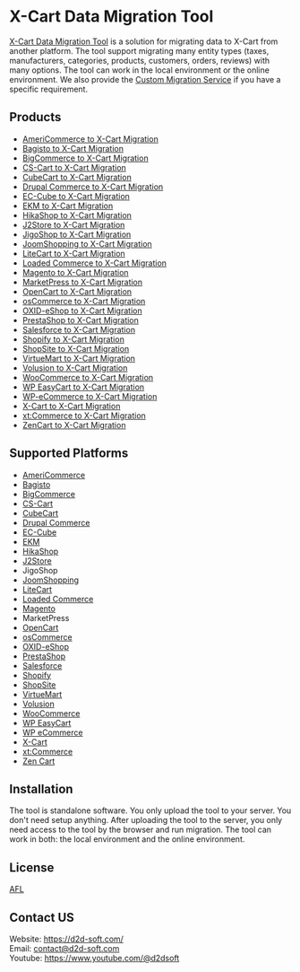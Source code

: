 # X-Cart Data Migration Tool
[X-Cart Data Migration Tool](https://d2d-soft.com/29-xcart-migration) is a solution for migrating data to X-Cart from another platform. The tool support migrating many entity types (taxes, manufacturers, categories, products, customers, orders, reviews) with many options. The tool can work in the local environment or the online environment. We also provide the [Custom Migration Service](https://d2d-soft.com/migration-services/296-data-migration-customization.html) if you have a specific requirement. 

## Products
- [AmeriCommerce to X-Cart Migration](https://d2d-soft.com/xcart-migration/787-7264-americommerce-to-x-cart-migration-tool.html#/72-entities-1000)
- [Bagisto to X-Cart Migration](https://d2d-soft.com/xcart-migration/953-8972-bagisto-to-x-cart-migration-tool.html#/72-entities-1000)
- [BigCommerce to X-Cart Migration](https://d2d-soft.com/xcart-migration/429-1747-bigcommerce-to-x-cart-migration-tool.html#/72-entities-1000)
- [CS-Cart to X-Cart Migration](https://d2d-soft.com/xcart-migration/339-1462-cs-cart-to-x-cart-migration-tool.html#/72-entities-1000)
- [CubeCart to X-Cart Migration](https://d2d-soft.com/xcart-migration/243-1117-cubecart-to-x-cart-migration-tool.html#/72-entities-1000)
- [Drupal Commerce to X-Cart Migration](https://d2d-soft.com/xcart-migration/368-drupal-commerce-to-x-cart-migration-service.html)
- [EC-Cube to X-Cart Migration](https://d2d-soft.com/xcart-migration/1014-9589-ec-cube-to-x-cart-migration-tool.html#/72-entities-1000)
- [EKM to X-Cart Migration](https://d2d-soft.com/xcart-migration/840-7815-ekm-to-x-cart-migration-tool.html#/72-entities-1000)
- [HikaShop to X-Cart Migration](https://d2d-soft.com/xcart-migration/465-1922-hikashop-to-x-cart-migration-tool.html#/72-entities-1000)
- [J2Store to X-Cart Migration](https://d2d-soft.com/xcart-migration/508-2117-j2store-to-x-cart-migration-tool.html#/72-entities-1000)
- [JigoShop to X-Cart Migration](https://d2d-soft.com/xcart-migration/558-2347-jigoshop-to-x-cart-migration-tool.html#/72-entities-1000)
- [JoomShopping to X-Cart Migration](https://d2d-soft.com/xcart-migration/608-2587-joomshopping-to-x-cart-migration-tool.html#/72-entities-1000)
- [LiteCart to X-Cart Migration](https://d2d-soft.com/xcart-migration/894-8377-litecart-to-x-cart-migration-tool.html#/72-entities-1000)
- [Loaded Commerce to X-Cart Migration](https://d2d-soft.com/xcart-migration/244-1122-loaded-to-x-cart-migration-tool.html#/72-entities-1000)
- [Magento to X-Cart Migration](https://d2d-soft.com/xcart-migration/245-1127-magento-to-x-cart-migration-tool.html#/72-entities-1000)
- [MarketPress to X-Cart Migration](https://d2d-soft.com/xcart-migration/583-2467-marketpress-to-x-cart-migration-tool.html#/72-entities-1000)
- [OpenCart to X-Cart Migration](https://d2d-soft.com/xcart-migration/246-1132-opencart-to-x-cart-migration-tool.html#/72-entities-1000)
- [osCommerce to X-Cart Migration](https://d2d-soft.com/xcart-migration/247-1137-oscommerce-to-x-cart-migration-tool.html#/72-entities-1000)
- [OXID-eShop to X-Cart Migration](https://d2d-soft.com/xcart-migration/248-1142-oxid-eshop-to-x-cart-migration-tool.html#/72-entities-1000)
- [PrestaShop to X-Cart Migration](https://d2d-soft.com/xcart-migration/249-1147-prestashop-to-x-cart-migration-tool.html#/72-entities-1000)
- [Salesforce to X-Cart Migration](https://d2d-soft.com/xcart-migration/735-6913-salesforce-to-x-cart-migration-tool.html#/72-entities-1000)
- [Shopify to X-Cart Migration](https://d2d-soft.com/xcart-migration/391-1562-shopify-to-x-cart-migration-tool.html#/72-entities-1000)
- [ShopSite to X-Cart Migration](https://d2d-soft.com/xcart-migration/867-8091-shopsite-to-x-cart-migration-tool.html#/72-entities-1000)
- [VirtueMart to X-Cart Migration](https://d2d-soft.com/xcart-migration/250-1152-virtuemart-to-x-cart-migration-tool.html#/72-entities-1000)
- [Volusion to X-Cart Migration](https://d2d-soft.com/xcart-migration/657-6099-volusion-to-x-cart-migration-tool.html#/72-entities-1000)
- [WooCommerce to X-Cart Migration](https://d2d-soft.com/xcart-migration/251-1157-woocommerce-to-x-cart-migration-tool.html#/72-entities-1000)
- [WP EasyCart to X-Cart Migration](https://d2d-soft.com/xcart-migration/683-6374-wpeasycart-to-x-cart-migration-tool.html#/72-entities-1000)
- [WP-eCommerce to X-Cart Migration](https://d2d-soft.com/xcart-migration/252-1162-wp-ecommerce-to-x-cart-migration-tool.html#/72-entities-1000)
- [X-Cart to X-Cart Migration](https://d2d-soft.com/xcart-migration/253-1167-x-cart-to-x-cart-migration-tool.html#/72-entities-1000)
- [xt:Commerce to X-Cart Migration](https://d2d-soft.com/xcart-migration/254-1172-xtcommerce-to-x-cart-migration-tool.html#/72-entities-1000)
- [ZenCart to X-Cart Migration](https://d2d-soft.com/xcart-migration/255-1177-zencart-to-x-cart-migration-tool.html#/72-entities-1000)

## Supported Platforms
- [AmeriCommerce](https://www.americommerce.com/)
- [Bagisto](https://bagisto.com/)
- [BigCommerce](https://www.bigcommerce.com/)
- [CS-Cart](https://www.cs-cart.com/)
- [CubeCart](https://www.cubecart.com/)
- [Drupal Commerce](https://drupalcommerce.org/)
- [EC-Cube](https://www.ec-cube.net/)
- [EKM](https://www.ekm.com/)
- [HikaShop](https://www.hikashop.com/)
- [J2Store](https://www.j2store.org/)
- JigoShop
- [JoomShopping](https://extensions.joomla.org/extension/joomshopping/)
- [LiteCart](https://www.litecart.net/)
- [Loaded Commerce](https://loadedcommerce.com/)
- [Magento](https://magento.com/)
- MarketPress
- [OpenCart](https://www.opencart.com/)
- [osCommerce](https://www.oscommerce.com/)
- [OXID-eShop](https://www.oxid-esales.com)
- [PrestaShop](https://www.prestashop.com)
- [Salesforce](https://www.salesforce.com/)
- [Shopify](https://www.shopify.com/)
- [ShopSite](https://www.shopsite.com/)
- [VirtueMart](https://virtuemart.net/)
- [Volusion](https://volusion.com/)
- [WooCommerce](https://woocommerce.com/)
- [WP EasyCart](https://www.wpeasycart.com/)
- [WP eCommerce](https://wpecommerce.org/)
- [X-Cart](https://www.x-cart.com/)
- [xt:Commerce](https://www.xt-commerce.com/)
- [Zen Cart](https://www.zen-cart.com/)

## Installation
The tool is standalone software. You only upload the tool to your server. You don't need setup anything. After uploading the tool to the server, you only need access to the tool by the browser and run migration. The tool can work in both: the local environment and the online environment.

## License

[AFL](https://d2d-soft.com/license/AFL.txt)

## Contact US
Website: https://d2d-soft.com/ \
Email: contact@d2d-soft.com \
Youtube: https://www.youtube.com/@d2dsoft 